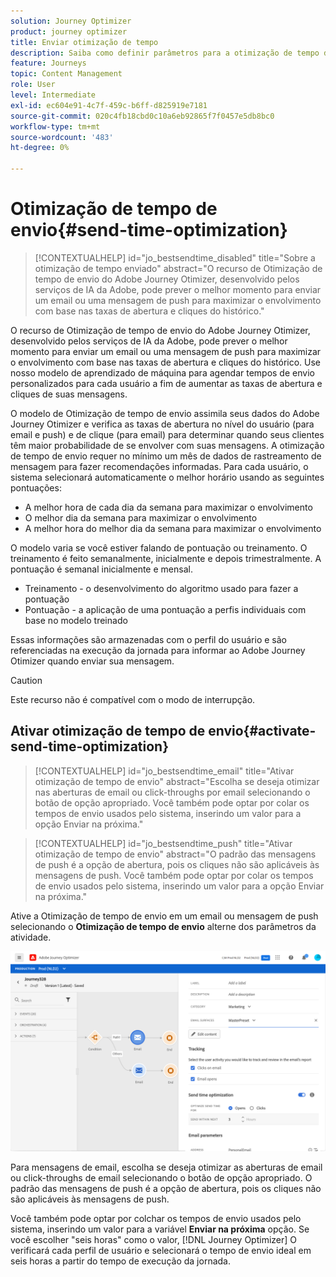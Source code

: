 ```yaml
---
solution: Journey Optimizer
product: journey optimizer
title: Enviar otimização de tempo
description: Saiba como definir parâmetros para a otimização de tempo de envio em suas mensagens
feature: Journeys
topic: Content Management
role: User
level: Intermediate
exl-id: ec604e91-4c7f-459c-b6ff-d825919e7181
source-git-commit: 020c4fb18cbd0c10a6eb92865f7f0457e5db8bc0
workflow-type: tm+mt
source-wordcount: '483'
ht-degree: 0%

---
```


# Otimização de tempo de envio{#send-time-optimization}

>[!CONTEXTUALHELP]
>id="jo_bestsendtime_disabled"
>title="Sobre a otimização de tempo enviado"
>abstract="O recurso de Otimização de tempo de envio do Adobe Journey Otimizer, desenvolvido pelos serviços de IA da Adobe, pode prever o melhor momento para enviar um email ou uma mensagem de push para maximizar o envolvimento com base nas taxas de abertura e cliques do histórico."

O recurso de Otimização de tempo de envio do Adobe Journey Otimizer, desenvolvido pelos serviços de IA da Adobe, pode prever o melhor momento para enviar um email ou uma mensagem de push para maximizar o envolvimento com base nas taxas de abertura e cliques do histórico. Use nosso modelo de aprendizado de máquina para agendar tempos de envio personalizados para cada usuário a fim de aumentar as taxas de abertura e cliques de suas mensagens.

O modelo de Otimização de tempo de envio assimila seus dados do Adobe Journey Otimizer e verifica as taxas de abertura no nível do usuário (para email e push) e de clique (para email) para determinar quando seus clientes têm maior probabilidade de se envolver com suas mensagens. A otimização de tempo de envio requer no mínimo um mês de dados de rastreamento de mensagem para fazer recomendações informadas. Para cada usuário, o sistema selecionará automaticamente o melhor horário usando as seguintes pontuações:

* A melhor hora de cada dia da semana para maximizar o envolvimento
* O melhor dia da semana para maximizar o envolvimento
* A melhor hora do melhor dia da semana para maximizar o envolvimento

O modelo varia se você estiver falando de pontuação ou treinamento. O treinamento é feito semanalmente, inicialmente e depois trimestralmente. A pontuação é semanal inicialmente e mensal.

* Treinamento - o desenvolvimento do algoritmo usado para fazer a pontuação
* Pontuação - a aplicação de uma pontuação a perfis individuais com base no modelo treinado

Essas informações são armazenadas com o perfil do usuário e são referenciadas na execução da jornada para informar ao Adobe Journey Otimizer quando enviar sua mensagem.

>[!CAUTION]
>
>Este recurso não é compatível com o modo de interrupção.

## Ativar otimização de tempo de envio{#activate-send-time-optimization}

>[!CONTEXTUALHELP]
>id="jo_bestsendtime_email"
>title="Ativar otimização de tempo de envio"
>abstract="Escolha se deseja otimizar nas aberturas de email ou click-throughs por email selecionando o botão de opção apropriado. Você também pode optar por colar os tempos de envio usados pelo sistema, inserindo um valor para a opção Enviar na próxima."

>[!CONTEXTUALHELP]
>id="jo_bestsendtime_push"
>title="Ativar otimização de tempo de envio"
>abstract="O padrão das mensagens de push é a opção de abertura, pois os cliques não são aplicáveis às mensagens de push. Você também pode optar por colar os tempos de envio usados pelo sistema, inserindo um valor para a opção Enviar na próxima."

Ative a Otimização de tempo de envio em um email ou mensagem de push selecionando o **Otimização de tempo de envio** alterne dos parâmetros da atividade.

![](../building-journeys/assets/jo-message5.png)

Para mensagens de email, escolha se deseja otimizar as aberturas de email ou click-throughs de email selecionando o botão de opção apropriado. O padrão das mensagens de push é a opção de abertura, pois os cliques não são aplicáveis às mensagens de push.

Você também pode optar por colchar os tempos de envio usados pelo sistema, inserindo um valor para a variável **Enviar na próxima** opção. Se você escolher &quot;seis horas&quot; como o valor, [!DNL Journey Optimizer] O verificará cada perfil de usuário e selecionará o tempo de envio ideal em seis horas a partir do tempo de execução da jornada.
